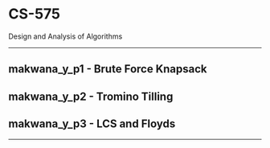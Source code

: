 # CS-575
Design and Analysis of Algorithms


-----------------------------
## makwana_y_p1 - Brute Force Knapsack
## makwana_y_p2 - Tromino Tilling
## makwana_y_p3 - LCS and Floyds
-----------------------------